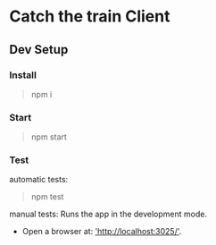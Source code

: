 # Catch the train Client

## Dev Setup

### Install

> npm i

### Start

> npm start

### Test

automatic tests:

> npm test

manual tests:
Runs the app in the development mode.

- Open a browser at: ['http://localhost:3025/']('http://localhost:3025/').
